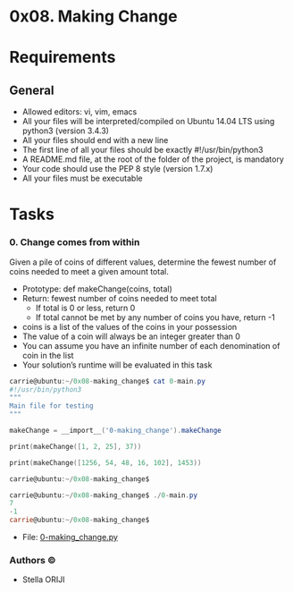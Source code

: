 # 0x08. Making Change

# Requirements
## General
   * Allowed editors: vi, vim, emacs
   * All your files will be interpreted/compiled on Ubuntu 14.04 LTS using python3 (version 3.4.3)
   * All your files should end with a new line
   * The first line of all your files should be exactly #!/usr/bin/python3
   * A README.md file, at the root of the folder of the project, is mandatory
   * Your code should use the PEP 8 style (version 1.7.x)
   * All your files must be executable

# Tasks

### 0. Change comes from within
Given a pile of coins of different values, determine the fewest number of coins needed to meet a given amount total.

   * Prototype: def makeChange(coins, total)
   * Return: fewest number of coins needed to meet total
        * If total is 0 or less, return 0
        * If total cannot be met by any number of coins you have, return -1
   * coins is a list of the values of the coins in your possession
   * The value of a coin will always be an integer greater than 0
   * You can assume you have an infinite number of each denomination of coin in the list
   * Your solution’s runtime will be evaluated in this task

```powershell
carrie@ubuntu:~/0x08-making_change$ cat 0-main.py
#!/usr/bin/python3
"""
Main file for testing
"""

makeChange = __import__('0-making_change').makeChange

print(makeChange([1, 2, 25], 37))

print(makeChange([1256, 54, 48, 16, 102], 1453))

carrie@ubuntu:~/0x08-making_change$
```
```powershell
carrie@ubuntu:~/0x08-making_change$ ./0-main.py
7
-1
carrie@ubuntu:~/0x08-making_change$
```
* File: [0-making_change.py](./0-making_change.py)

### Authors &copy;

- Stella ORIJI
